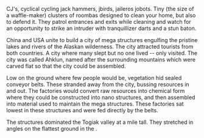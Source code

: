 CJ's, cyclical cycling jack hammers, jbirds, jaileros jobots. Tiny (the size of a waffle-maker) clusters of roombas designed to clean your home, but also to defend it. They patrol entrances and exits while cleaning and watch for an opportunity to strike an intruder with tranquillizer darts and a stun baton.

China and USA unite to build a city of mega structures engulfing the pristine lakes and rivers of the Alaskan wilderness. The city attracted tourists from both countries. A city where many slept but no one lived -- only visited. The city was called Ahklun, named after the surrounding mountains which were carved flat so that the city could be assembled.

Low on the ground where few people would be, vegetation hid sealed conveyor belts. These stranded away from the city, bussing resources in and out. The factories would convert raw resources into chemical form where they could be constructed into nano structures, and then assembled into material used to maintain the mega structures. These factories sat lowest in these structures and were fed directly by the belts.

The structures dominated the Togiak valley at a mile tall. They stretched in angles on the flattest ground in the . 